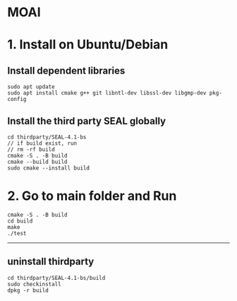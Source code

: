 # MOAI

# 1. Install on Ubuntu/Debian
## Install dependent libraries
```
sudo apt update
sudo apt install cmake g++ git libntl-dev libssl-dev libgmp-dev pkg-config
```
## Install the third party SEAL globally
```
cd thirdparty/SEAL-4.1-bs
// if build exist, run
// rm -rf build
cmake -S . -B build
cmake --build build
sudo cmake --install build
```
# 2. Go to main folder and Run
```
cmake -S . -B build
cd build
make
./test
```

---
## uninstall thirdparty
```
cd thirdparty/SEAL-4.1-bs/build
sudo checkinstall
dpkg -r build
```

